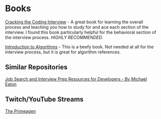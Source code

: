 # Books
[Cracking the Coding Interview](https://www.crackingthecodinginterview.com/) - A great book for learning the overall process and teaching you how to study for and ace each section of the interview. I found this book particularly helpful for the behavioral section of the interview process. *HIGHLY RECOMMENDED.* 

[Introduction to Algorithms](https://www.amazon.com/Introduction-Algorithms-3rd-MIT-Press/dp/0262033844) - This is a beefy book. Not needed at all for the interview process, but it is great for algorithm references. 

## Similar Repositories
[Job Search and Interview Prep Resources for Developers - By Michael Eaton](https://github.com/mjeaton/job-search-resources)

## Twitch/YouTube Streams
[The Primeagen](https://www.twitch.tv/ThePrimeagen)
